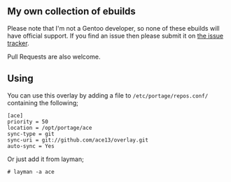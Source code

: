 My own collection of ebuilds
---

Please note that I'm not a Gentoo developer, so none of these ebuilds will have official support.
If you find an issue then please submit it on [the issue tracker](https://github.com/ace13/overlay/issues).

Pull Requests are also welcome.

Using
-----

You can use this overlay by adding a file to `/etc/portage/repos.conf/` containing the following;
```
[ace]
priority = 50
location = /opt/portage/ace
sync-type = git
sync-uri = git://github.com/ace13/overlay.git
auto-sync = Yes
```

Or just add it from layman;
```
# layman -a ace
```

